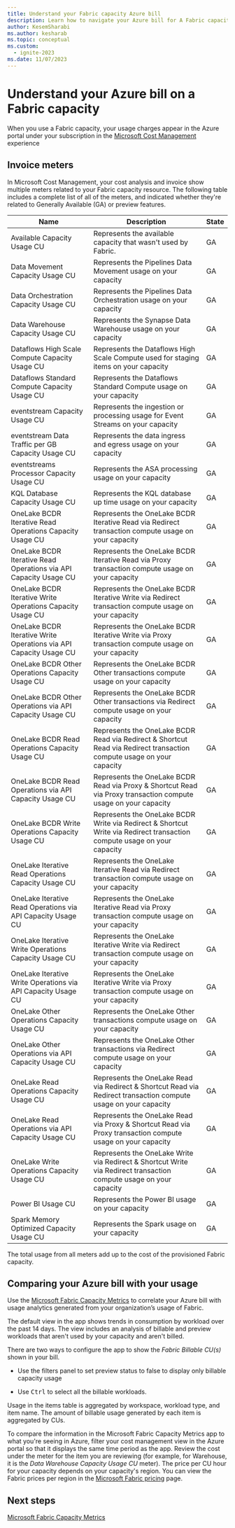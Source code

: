 ```yaml
---
title: Understand your Fabric capacity Azure bill
description: Learn how to navigate your Azure bill for A Fabric capacity.
author: KesemSharabi
ms.author: kesharab
ms.topic: conceptual
ms.custom:
  - ignite-2023
ms.date: 11/07/2023
---
```


# Understand your Azure bill on a Fabric capacity

When you use a Fabric capacity, your usage charges appear in the Azure portal under your subscription in the [Microsoft Cost Management](/azure/cost-management-billing/cost-management-billing-overview) experience

## Invoice meters

In Microsoft Cost Management, your cost analysis and invoice show multiple meters related to your Fabric capacity resource. The following table includes a complete list of all of the meters, and indicated whether they're related to Generally Available (GA) or preview features.

| Name                                                  | Description                                                                                                             | State         |
| ----------------------------------------------------------------- | ----------------------------------------------------------------------------------------------------------------------- | ------------------- |
| Available Capacity Usage CU                                       | Represents the available capacity that wasn't used by Fabric.                                                           | GA |
| Data Movement Capacity Usage CU                                   | Represents the Pipelines Data Movement usage on your capacity                                                           | GA |
| Data Orchestration Capacity Usage CU                              | Represents the Pipelines Data Orchestration usage on your capacity                                                      | GA |
| Data Warehouse Capacity Usage CU                                  | Represents the Synapse Data Warehouse usage on your capacity                                                            | GA |
| Dataflows High Scale Compute Capacity Usage CU                    | Represents the Dataflows High Scale Compute used for staging items on your capacity                                     | GA |
| Dataflows Standard Compute Capacity Usage CU                      | Represents the Dataflows Standard Compute usage on your capacity                                                        | GA |
| eventstream Capacity Usage CU                                     | Represents the ingestion or processing usage for Event Streams on your capacity                                         | GA |
| eventstream Data Traffic per GB Capacity Usage CU                 | Represents the data ingress and egress usage on your capacity                                                           | GA |
| eventstreams Processor Capacity Usage CU                          | Represents the ASA processing usage on your capacity                                                                    | GA |
| KQL Database Capacity Usage CU                                    | Represents the KQL database up time usage on your capacity                                                              | GA |
| OneLake BCDR Iterative Read Operations Capacity Usage CU          | Represents the OneLake BCDR Iterative Read via Redirect transaction compute usage on your capacity                      | GA |
| OneLake BCDR Iterative Read Operations via API Capacity Usage CU  | Represents the OneLake BCDR Iterative Read via Proxy transaction compute usage on your capacity                         | GA |
| OneLake BCDR Iterative Write Operations Capacity Usage CU         | Represents the OneLake BCDR Iterative Write via Redirect transaction compute usage on your capacity                     | GA |
| OneLake BCDR Iterative Write Operations via API Capacity Usage CU | Represents the OneLake BCDR Iterative Write via Proxy transaction compute usage on your capacity                        | GA |
| OneLake BCDR Other Operations Capacity Usage CU                   | Represents the OneLake BCDR Other transactions compute usage on your capacity                                           | GA |
| OneLake BCDR Other Operations via API Capacity Usage CU           | Represents the OneLake BCDR Other transactions via Redirect compute usage on your capacity                              | GA |
| OneLake BCDR Read Operations Capacity Usage CU                    | Represents the OneLake BCDR Read via Redirect & Shortcut Read via Redirect transaction compute usage on your capacity   | GA |
| OneLake BCDR Read Operations via API Capacity Usage CU            | Represents the OneLake BCDR Read via Proxy & Shortcut Read via Proxy transaction compute usage on your capacity         | GA |
| OneLake BCDR Write Operations Capacity Usage CU                   | Represents the OneLake BCDR Write via Redirect & Shortcut Write via Redirect transaction compute usage on your capacity | GA |
| OneLake Iterative Read Operations Capacity Usage CU               | Represents the OneLake Iterative Read via Redirect transaction compute usage on your capacity                           | GA |
| OneLake Iterative Read Operations via API Capacity Usage CU       | Represents the OneLake Iterative Read via Proxy transaction compute usage on your capacity                              | GA |
| OneLake Iterative Write Operations Capacity Usage CU              | Represents the OneLake Iterative Write via Redirect transaction compute usage on your capacity                          | GA |
| OneLake Iterative Write Operations via API Capacity Usage CU      | Represents the OneLake Iterative Write via Proxy transaction compute usage on your capacity                             | GA |
| OneLake Other Operations Capacity Usage CU                        | Represents the OneLake Other transactions compute usage on your capacity                                                | GA |
| OneLake Other Operations via API Capacity Usage CU                | Represents the OneLake Other transactions via Redirect compute usage on your capacity                                   | GA |
| OneLake Read Operations Capacity Usage CU                         | Represents the OneLake Read via Redirect & Shortcut Read via Redirect transaction compute usage on your capacity        | GA |
| OneLake Read Operations via API Capacity Usage CU                 | Represents the OneLake Read via Proxy & Shortcut Read via Proxy transaction compute usage on your capacity              | GA |
| OneLake Write Operations Capacity Usage CU                        | Represents the OneLake Write via Redirect & Shortcut Write via Redirect transaction compute usage on your capacity      | GA |
| Power BI Usage CU                                                 | Represents the Power BI usage on your capacity                                                                          | GA |
| Spark Memory Optimized Capacity Usage CU                          | Represents the Spark usage on your capacity                                                                             | GA |

The total usage from all meters add up to the cost of the provisioned Fabric capacity.

## Comparing your Azure bill with your usage

Use the [Microsoft Fabric Capacity Metrics](metrics-app-compute-page.md) to correlate your Azure bill with usage analytics generated from your organization’s usage of Fabric.

The default view in the app shows trends in consumption by workload over the past 14 days. The view includes an analysis of billable and preview workloads that aren't used by your capacity and aren't billed.

There are two ways to configure the app to show the *Fabric Billable CU(s)* shown in your bill.

* Use the filters panel to set preview status to false to display only billable capacity usage

* Use <kbd>Ctrl</kbd> to select all the billable workloads.

Usage in the items table is aggregated by workspace, workload type, and item name. The amount of billable usage generated by each item is aggregated by CUs.

To compare the information in the Microsoft Fabric Capacity Metrics app to what you're seeing in Azure, filter your cost management view in the Azure portal so that it displays the same time period as the app. Review the cost under the meter for the item you are reviewing (for example, for Warehouse, it is the _Data Warehouse Capacity Usage CU_ meter). The price per CU hour for your capacity depends on your capacity's region. You can view the Fabric prices per region in the [Microsoft Fabric pricing](https://azure.microsoft.com/pricing/details/microsoft-fabric/) page.

## Next steps

[Microsoft Fabric Capacity Metrics](metrics-app-compute-page.md)
